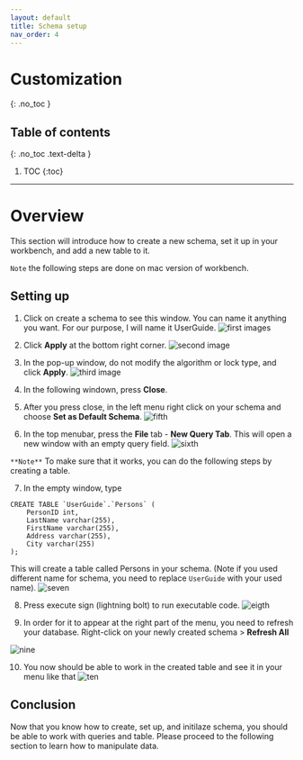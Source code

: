 ```yaml
---
layout: default
title: Schema setup
nav_order: 4
---
```


# Customization
{: .no_toc }

## Table of contents
{: .no_toc .text-delta }

1. TOC
{:toc}

---

# Overview

This section will introduce how to create a new schema, set it up in your workbench, and add a new table to it.

``` Note ``` the following steps are done on mac version of workbench.

## Setting up
1. Click on create a schema to see this window. You can name it anything you want. For our purpose, I will name it UserGuide.
![first images](https://github.com/vasshorin/VPD-Comm/blob/Gh-pages/assets/images/first.png?raw=true)

2. Click **Apply** at the bottom right corner.
![second image](https://github.com/vasshorin/VPD-Comm/blob/Gh-pages/assets/images/second.png?raw=true)

3. In the pop-up window, do not modify the algorithm or lock type, and click **Apply**. 
![third image](https://github.com/vasshorin/VPD-Comm/blob/Gh-pages/assets/images/third.png?raw=true)

4. In the following windown, press **Close**.

5. After you press close, in the left menu right click on your schema and choose **Set as Default Schema**.
![fifth](https://github.com/vasshorin/VPD-Comm/blob/Gh-pages/assets/images/fifth.png?raw=true)

6. In the top menubar, press the **File** tab -  **New Query Tab**. This will open a new window with an empty query field.
![sixth](https://github.com/vasshorin/VPD-Comm/blob/Gh-pages/assets/images/sixth.png?raw=true)

```**Note**``` To make sure that it works, you can do the following steps by creating a table.

7. In the empty window, type 

```
CREATE TABLE `UserGuide`.`Persons` (
    PersonID int,
    LastName varchar(255),
    FirstName varchar(255),
    Address varchar(255),
    City varchar(255)
);
```

This will create a table called Persons in your schema. (Note if you used different name for schema, you need to replace `UserGuide` with your used name).
![seven](https://github.com/vasshorin/VPD-Comm/blob/Gh-pages/assets/images/seventh.png?raw=true)

8. Press execute sign (lightning bolt) to run executable code.
![eigth](https://github.com/vasshorin/VPD-Comm/blob/Gh-pages/assets/images/eighth.png?raw=true)

9. In order for it to appear at the right part of the menu, you need to refresh your database. Right-click on your newly created schema > **Refresh All**

![nine](https://github.com/vasshorin/VPD-Comm/blob/Gh-pages/assets/images/nineth.png?raw=true)

10. You now should be able to work in the created table and see it in your menu like that
![ten](https://github.com/vasshorin/VPD-Comm/blob/Gh-pages/assets/images/tenth.png?raw=true)

## Conclusion

Now that you know how to create, set up, and initilaze schema, you should be able to work with queries and table. Please proceed to the following section to learn how to manipulate data.








